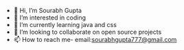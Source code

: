 - 👋 Hi, I’m Sourabh Gupta
- 👀 I’m interested in coding
- 🌱 I’m currently learning java and css
- 💞️ I’m looking to collaborate on open source projects
- 📫 How to reach me- email:sourabhgupta777@gmail.com

<!---
sourabh-gupta-777/sourabh-gupta-777 is a ✨ special ✨ repository because its `README.md` (this file) appears on your GitHub profile.
You can click the Preview link to take a look at your changes.
--->
